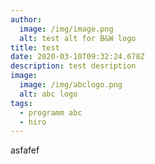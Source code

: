 ```yaml
---
author:
  image: /img/image.png
  alt: test alt for B&W logo
title: test
date: 2020-03-10T09:32:24.678Z
description: test desription
image:
  image: /img/abclogo.png
  alt: abc logo
tags:
  - programm abc
  - hiro
---
```

asfafef